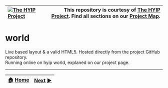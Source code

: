 |[![The HYIP Project](https://avatars1.githubusercontent.com/u/8466209?v=10&s=30)](https://github.com/hyip) |This repository is courtesy of [The HYIP Project](https://github.com/hyip). Find all sections on our [Project Map](https://github.com/hyip/info/wiki/maps#project-map).|
|:----|----:|

# world
Live based layout & a valid HTML5. Hosted directly from the project GitHub repository.   
Running online on hyip world, explaned on our project page.



***
|[:house:](https://github.com/hyip) [Home](https://github.com/hyip)|[Next](https://github.com/hyipinfo/hyipinfo.github.io) [:arrow_forward:](https://github.com/hyipinfo/hyipinfo.github.io)|
|:----|----:|
